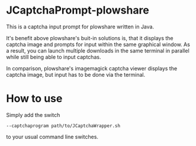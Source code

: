 JCaptchaPrompt-plowshare
========================

This is a captcha input prompt for plowshare written in Java.

It's benefit above plowshare's buit-in solutions is, that it displays the captcha image and prompts for input within the same graphical window. As a result, you can launch multiple downloads in the same terminal in parallel while still being able to input captchas.

In comparison, plowshare's imagemagick captcha viewer displays the captcha image, but input has to be done via the terminal.


How to use
==========

Simply add the switch 

    --captchaprogram path/to/JCaptchaWrapper.sh

to your usual command line switches.
